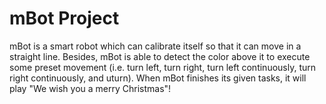 # mBot Project

mBot is a smart robot which can calibrate itself so that it can move in a straight line. Besides, mBot is able to detect the color above it to execute some preset movement (i.e. turn left, turn right, turn left continuously, turn right continuously, and uturn). When mBot finishes its given tasks, it will play "We wish you a merry Christmas"!
